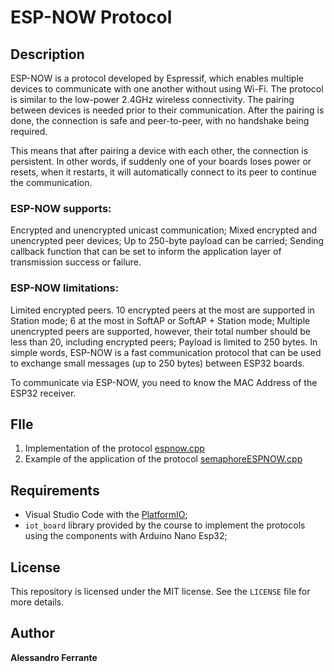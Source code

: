 # ESP-NOW Protocol

## Description
ESP-NOW is a protocol developed by Espressif, which enables multiple devices to communicate with one another without using Wi-Fi. The protocol is similar to the low-power 2.4GHz wireless connectivity. The pairing between devices is needed prior to their communication. After the pairing is done, the connection is safe and peer-to-peer, with no handshake being required.

This means that after pairing a device with each other, the connection is persistent. In other words, if suddenly one of your boards loses power or resets, when it restarts, it will automatically connect to its peer to continue the communication.

### ESP-NOW supports:
Encrypted and unencrypted unicast communication;
Mixed encrypted and unencrypted peer devices;
Up to 250-byte payload can be carried;
Sending callback function that can be set to inform the application layer of transmission success or failure.

### ESP-NOW limitations:
Limited encrypted peers. 10 encrypted peers at the most are supported in Station mode; 6 at the most in SoftAP or SoftAP + Station mode;
Multiple unencrypted peers are supported, however, their total number should be less than 20, including encrypted peers;
Payload is limited to 250 bytes.
In simple words, ESP-NOW is a fast communication protocol that can be used to exchange small messages (up to 250 bytes) between ESP32 boards.

To communicate via ESP-NOW, you need to know the MAC Address of the ESP32 receiver.

## FIle 
1. Implementation of the protocol [espnow.cpp]((https://github.com/AlessandroFerrante/Embedded-Systems/blob/main/ESP-NOW%20Protocol/espnow.cpp))
2. Example of the application of the protocol [semaphoreESPNOW.cpp]((https://github.com/AlessandroFerrante/Embedded-Systems/blob/main/ESP-NOW%20Protocol/semaphoreESPNOW.cpp))

## Requirements
- Visual Studio Code with the [PlatformIO](https://platformio.org/);
- `iot_board` library provided by the course to implement the protocols using the components with Arduino Nano Esp32;

## License
This repository is licensed under the MIT license. See the `LICENSE` file for more details.

## Author
**Alessandro Ferrante**